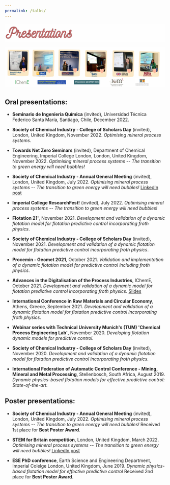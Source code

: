 ```yaml
---
permalink: /talks/
---
```


![](/_pages/5.png)

![](/_pages/photos_conf4.png)

## Oral presentations:

* **Seminario de Ingeniería Química** (invited), Universidad Técnica Federico Santa María, Santiago, Chile, December 2022. 

* **Society of Chemical Industry - College of Scholars Day** (invited), London, United Kingdom, November 2022. _Optimising mineral process systems_. 

* **Towards Net Zero Seminars** (invited), Department of Chemical Engineering, Imperial College London, London, United Kingdom, November 2022. _Optimising mineral process systems -- The transition to green energy will need bubbles!_

* **Society of Chemical Industry - Annual General Meeting** (invited), London, United Kingdom, July 2022. _Optimising mineral process systems -- The transition to green energy will need bubbles!_ [LinkedIn post](https://www.linkedin.com/posts/paulinaquintanilla_it-was-a-pleasure-to-participate-in-the-agm-activity-6955271602183753728-y7ig?utm_source=share&utm_medium=member_desktop)

* **Imperial College ResearchFest!** (invited), July 2022. _Optimising mineral process systems -- The transition to green energy will need bubbles!_

* **Flotation 21'**, November 2021. _Development and validation of a dynamic flotation model for flotation predictive control incorporating froth physics_.

* **Society of Chemical Industry - College of Scholars Day** (invited), November 2021. _Development and validation of a dynamic flotation model for flotation predictive control incorporating froth physics_.

* **Procemin - Geomet 2021**, October 2021. _Validation and implementation of a dynamic flotation model for predictive control including froth physics_.

* **Advances in the Digitalisation of the Process Industries**, IChemE, October 2021. _Development and validation of a dynamic model for flotation predictive control incorporating froth physics._ [Slides](https://www.icheme.org/media/17172/05-adv2021_016-paulina-quintanilla.pdf)

* **International Conference in Raw Materials and Circular Economy**, Athens, Greece, September 2021. _Development and validation of a dynamic flotation model for flotation predictive control incorporating froth physics._

* **Webinar series with Technical University Munich's (TUM) 'Chemical Process Engineering Lab'**, November 2020. _Developing flotation dynamic models for predictive control._

* **Society of Chemical Industry - College of Scholars Day** (invited), November 2020. _Development and validation of a dynamic flotation model for flotation predictive control incorporating froth physics._

* **International Federation of Automatic Control Conference - Mining, Mineral and Metal Processing**, Stellenbosch, South Africa, August 2019. _Dynamic physics-based flotation models for effective predictive control: State-of-the-art._



## Poster presentations:

* **Society of Chemical Industry - Annual General Meeting** (invited), London, United Kingdom, July 2022. _Optimising mineral process systems -- The transition to green energy will need bubbles!_ Received 1st place for **Best Poster Award**. 

* **STEM for Britain competition**, London, United Kingdom, March 2022. _Optimising mineral process systems -- The transition to green energy will need bubbles!_ [LinkedIn post](https://www.linkedin.com/posts/paulinaquintanilla_outreach-activity-6907767055844831232-nrKf?utm_source=share&utm_medium=member_desktop)

* **ESE PhD conference**, Earth Science and Engineering Department, Imperial Colelge London, United Kingdom, June 2019. _Dynamic physics-based flotation model for effective predictive control_ Received 2nd place for **Best Poster Award**. 


